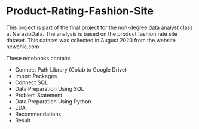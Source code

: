 # Product-Rating-Fashion-Site

This project is part of the final project for the non-degree data analyst class at NarasioData. The analysis is based on the product fashion rate site dataset. This dataset was collected in August 2020 from the website newchic.com

These notebooks contain:
* Connect Path Library (Colab to Google Drive)
* Import Packages
* Connect SQL
* Data Preparation Using SQL
* Problem Statement
* Data Preparation Using Python
* EDA
* Recommendations
* Result
